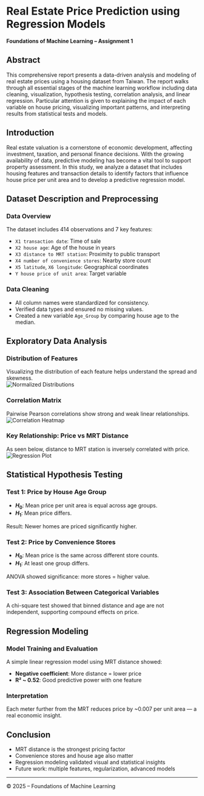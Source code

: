 
# Real Estate Price Prediction using Regression Models

**Foundations of Machine Learning – Assignment 1**

## Abstract

This comprehensive report presents a data-driven analysis and modeling of real estate prices using a housing dataset from Taiwan. The report walks through all essential stages of the machine learning workflow including data cleaning, visualization, hypothesis testing, correlation analysis, and linear regression. Particular attention is given to explaining the impact of each variable on house pricing, visualizing important patterns, and interpreting results from statistical tests and models.

## Introduction

Real estate valuation is a cornerstone of economic development, affecting investment, taxation, and personal finance decisions. With the growing availability of data, predictive modeling has become a vital tool to support property assessment. In this study, we analyze a dataset that includes housing features and transaction details to identify factors that influence house price per unit area and to develop a predictive regression model.

## Dataset Description and Preprocessing

### Data Overview

The dataset includes 414 observations and 7 key features:

- `X1 transaction date`: Time of sale  
- `X2 house age`: Age of the house in years  
- `X3 distance to MRT station`: Proximity to public transport  
- `X4 number of convenience stores`: Nearby store count  
- `X5 latitude`, `X6 longitude`: Geographical coordinates  
- `Y house price of unit area`: Target variable  

### Data Cleaning

- All column names were standardized for consistency.  
- Verified data types and ensured no missing values.  
- Created a new variable `Age_Group` by comparing house age to the median.  

## Exploratory Data Analysis

### Distribution of Features

Visualizing the distribution of each feature helps understand the spread and skewness.  
![Normalized Distributions](latex_figures/normalized_distribution.png)

### Correlation Matrix

Pairwise Pearson correlations show strong and weak linear relationships.  
![Correlation Heatmap](latex_figures/correlation_heatmap.png)

### Key Relationship: Price vs MRT Distance

As seen below, distance to MRT station is inversely correlated with price.  
![Regression Plot](latex_figures/regression_plot.png)

## Statistical Hypothesis Testing

### Test 1: Price by House Age Group

- **$H_0$**: Mean price per unit area is equal across age groups.  
- **$H_1$**: Mean price differs.  

Result: Newer homes are priced significantly higher.  

### Test 2: Price by Convenience Stores

- **$H_0$**: Mean price is the same across different store counts.  
- **$H_1$**: At least one group differs.  

ANOVA showed significance: more stores = higher value.  

### Test 3: Association Between Categorical Variables

A chi-square test showed that binned distance and age are not independent, supporting compound effects on price.

## Regression Modeling

### Model Training and Evaluation

A simple linear regression model using MRT distance showed:

- **Negative coefficient**: More distance = lower price  
- **R² ~ 0.52**: Good predictive power with one feature  

### Interpretation

Each meter further from the MRT reduces price by ~0.007 per unit area — a real economic insight.

## Conclusion

- MRT distance is the strongest pricing factor  
- Convenience stores and house age also matter  
- Regression modeling validated visual and statistical insights  
- Future work: multiple features, regularization, advanced models  

---

© 2025 – Foundations of Machine Learning  
